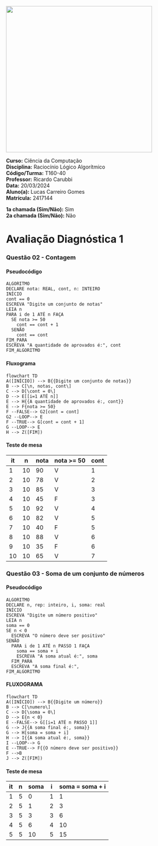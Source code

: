 <img src="https://drive.google.com/uc?id=1SOzRTjUt7cuBJpSqoK90fcAiKBrnpUJo" width="400">

**Curso:** Ciência da Computação <br>
**Disciplina:** Raciocínio Lógico Algorítmico <br>
**Código/Turma:** T160-40 <br>
**Professor:** Ricardo Carubbi <br>
**Data:** 20/03/2024 <br>
**Aluno(a):** Lucas Carreiro Gomes <br>
**Matrícula:** 2417144 <br>

**1a chamada (Sim/Não):** Sim <br>
**2a chamada (Sim/Não):** Não

# Avaliação Diagnóstica 1

### Questão 02 - Contagem

#### Pseudocódigo
```
ALGORITMO
DECLARE nota: REAL, cont, n: INTEIRO
INÍCIO
cont == 0
ESCREVA "Digite um conjunto de notas"
LEIA n
PARA i de 1 ATÉ n FAÇA
  SE nota >= 50
    cont == cont + 1
  SENÃO
    cont == cont
FIM_PARA
ESCREVA "A quantidade de aprovados é:", cont
FIM_ALGORITMO
```
#### Fluxograma
```mermaid
flowchart TD
A([INÍCIO]) --> B{{Digite um conjunto de notas}}
B --> C[\n, notas, cont\]
C --> D[\cont = 0\]
D --> E[[i=1 ATÉ n]]
E --> H{{A quantidade de aprovados é:, cont}}
E --> F{nota >= 50}
F --FALSE--> G2[cont = cont]
G2 --LOOP--> E
F --TRUE--> G[cont = cont + 1]
G --LOOP--> E
H --> Z([FIM])
```
#### Teste de mesa
| it | n | nota | nota >= 50 | cont |
| -- | -- | -- | -- | -- |
| 1 | 10 | 90 | V | 1 |
| 2 | 10 | 78 | V | 2 |
| 3 | 10 | 85 | V | 3 |
| 4 | 10 | 45 | F | 3 |
| 5 | 10 | 92 | V | 4 |
| 6 | 10 | 82 | V | 5 |
| 7 | 10 | 40 | F | 5 |
| 8 | 10 | 88 | V | 6 |
| 9 | 10 | 35 | F | 6 |
| 10 | 10 | 65 | V | 7 |

### Questão 03 - Soma de um conjunto de números

#### Pseudocódigo
```
ALGORITMO
DECLARE n, rep: inteiro, i, soma: real
INÍCIO
ESCREVA "Digite um número positivo"
LEIA n
soma == 0
SE n < 0
  ESCREVA "O número deve ser positivo"
SENÃO
  PARA i de 1 ATÉ n PASSO 1 FAÇA
    soma == soma + i
    ESCREVA "A soma atual é:", soma
  FIM_PARA
  ESCREVA "A soma final é:",
FIM_ALGORITMO
```
#### FLUXOGRAMA
```mermaid
flowchart TD
A([INÍCIO]) --> B{{Digite um número}}
B --> C[\numero\]
C --> D[\soma = 0\]
D --> E{n < 0}
E --FALSE--> G[[i=1 ATÉ n PASSO 1]]
G --> J{{A soma final é:, soma}}
G --> H[soma = soma + i]
H --> I{{A soma atual é:, soma}}
I --LOOP--> G
E --TRUE--> F{{O número deve ser positivo}}
F -->B
J --> Z([FIM])
```
#### Teste de mesa
| it | n | soma | i | soma = soma + i |
| -- | -- | -- | -- | -- |
| 1 | 5 | 0 | 1 | 1 |
| 2 | 5 | 1 | 2 | 3 |
| 3 | 5 | 3 | 3 | 6 |
| 4 | 5 | 6 | 4 | 10 |
| 5 | 5 | 10 | 5 | 15 |
